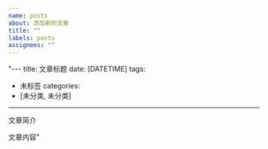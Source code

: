 ```yaml
---
name: posts
about: 添加新的文章
title: ""
labels: posts
assignees: ""
---
```


"---
title: 文章标题
date: [DATETIME]
tags:
  - 未标签
categories:
  - [未分类, 未分类]
---

文章简介

<!-- more -->

文章内容"


